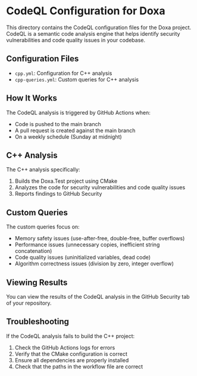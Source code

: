 # CodeQL Configuration for Doxa

This directory contains the CodeQL configuration files for the Doxa project. CodeQL is a semantic code analysis engine that helps identify security vulnerabilities and code quality issues in your codebase.

## Configuration Files

- `cpp.yml`: Configuration for C++ analysis
- `cpp-queries.yml`: Custom queries for C++ analysis

## How It Works

The CodeQL analysis is triggered by GitHub Actions when:
- Code is pushed to the main branch
- A pull request is created against the main branch
- On a weekly schedule (Sunday at midnight)

## C++ Analysis

The C++ analysis specifically:

1. Builds the Doxa.Test project using CMake
2. Analyzes the code for security vulnerabilities and code quality issues
3. Reports findings to GitHub Security

## Custom Queries

The custom queries focus on:

- Memory safety issues (use-after-free, double-free, buffer overflows)
- Performance issues (unnecessary copies, inefficient string concatenation)
- Code quality issues (uninitialized variables, dead code)
- Algorithm correctness issues (division by zero, integer overflow)

## Viewing Results

You can view the results of the CodeQL analysis in the GitHub Security tab of your repository.

## Troubleshooting

If the CodeQL analysis fails to build the C++ project:

1. Check the GitHub Actions logs for errors
2. Verify that the CMake configuration is correct
3. Ensure all dependencies are properly installed
4. Check that the paths in the workflow file are correct 